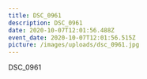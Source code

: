 ```yaml
---
title: DSC_0961
description: DSC_0961
date: 2020-10-07T12:01:56.488Z
event_date: 2020-10-07T12:01:56.515Z
picture: /images/uploads/dsc_0961.jpg
---
```

DSC_0961